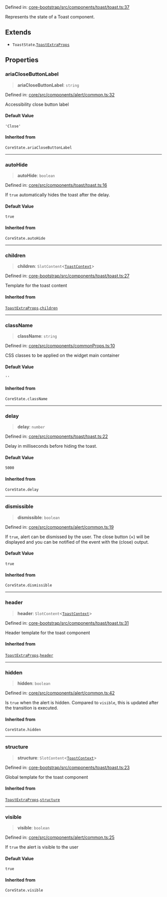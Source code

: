 Defined in: [core-bootstrap/src/components/toast/toast.ts:37](https://github.com/AmadeusITGroup/AgnosUI/blob/32a5062b1826139f3ec718b694cab15831087972/core-bootstrap/src/components/toast/toast.ts#L37)

Represents the state of a Toast component.

## Extends

- `ToastState`.[`ToastExtraProps`](ToastExtraProps.md)

## Properties

### ariaCloseButtonLabel

> **ariaCloseButtonLabel**: `string`

Defined in: [core/src/components/alert/common.ts:32](https://github.com/AmadeusITGroup/AgnosUI/blob/32a5062b1826139f3ec718b694cab15831087972/core/src/components/alert/common.ts#L32)

Accessibility close button label

#### Default Value

`'Close'`

#### Inherited from

`CoreState.ariaCloseButtonLabel`

***

### autoHide

> **autoHide**: `boolean`

Defined in: [core/src/components/toast/toast.ts:16](https://github.com/AmadeusITGroup/AgnosUI/blob/32a5062b1826139f3ec718b694cab15831087972/core/src/components/toast/toast.ts#L16)

If `true` automatically hides the toast after the delay.

#### Default Value

`true`

#### Inherited from

`CoreState.autoHide`

***

### children

> **children**: `SlotContent`\<[`ToastContext`](ToastContext.md)\>

Defined in: [core-bootstrap/src/components/toast/toast.ts:27](https://github.com/AmadeusITGroup/AgnosUI/blob/32a5062b1826139f3ec718b694cab15831087972/core-bootstrap/src/components/toast/toast.ts#L27)

Template for the toast content

#### Inherited from

[`ToastExtraProps`](ToastExtraProps.md).[`children`](ToastExtraProps.md#children)

***

### className

> **className**: `string`

Defined in: [core/src/components/commonProps.ts:10](https://github.com/AmadeusITGroup/AgnosUI/blob/32a5062b1826139f3ec718b694cab15831087972/core/src/components/commonProps.ts#L10)

CSS classes to be applied on the widget main container

#### Default Value

`''`

#### Inherited from

`CoreState.className`

***

### delay

> **delay**: `number`

Defined in: [core/src/components/toast/toast.ts:22](https://github.com/AmadeusITGroup/AgnosUI/blob/32a5062b1826139f3ec718b694cab15831087972/core/src/components/toast/toast.ts#L22)

Delay in milliseconds before hiding the toast.

#### Default Value

`5000`

#### Inherited from

`CoreState.delay`

***

### dismissible

> **dismissible**: `boolean`

Defined in: [core/src/components/alert/common.ts:19](https://github.com/AmadeusITGroup/AgnosUI/blob/32a5062b1826139f3ec718b694cab15831087972/core/src/components/alert/common.ts#L19)

If `true`, alert can be dismissed by the user.
The close button (×) will be displayed and you can be notified of the event with the (close) output.

#### Default Value

`true`

#### Inherited from

`CoreState.dismissible`

***

### header

> **header**: `SlotContent`\<[`ToastContext`](ToastContext.md)\>

Defined in: [core-bootstrap/src/components/toast/toast.ts:31](https://github.com/AmadeusITGroup/AgnosUI/blob/32a5062b1826139f3ec718b694cab15831087972/core-bootstrap/src/components/toast/toast.ts#L31)

Header template for the toast component

#### Inherited from

[`ToastExtraProps`](ToastExtraProps.md).[`header`](ToastExtraProps.md#header)

***

### hidden

> **hidden**: `boolean`

Defined in: [core/src/components/alert/common.ts:42](https://github.com/AmadeusITGroup/AgnosUI/blob/32a5062b1826139f3ec718b694cab15831087972/core/src/components/alert/common.ts#L42)

Is `true` when the alert is hidden. Compared to `visible`, this is updated after the transition is executed.

#### Inherited from

`CoreState.hidden`

***

### structure

> **structure**: `SlotContent`\<[`ToastContext`](ToastContext.md)\>

Defined in: [core-bootstrap/src/components/toast/toast.ts:23](https://github.com/AmadeusITGroup/AgnosUI/blob/32a5062b1826139f3ec718b694cab15831087972/core-bootstrap/src/components/toast/toast.ts#L23)

Global template for the toast component

#### Inherited from

[`ToastExtraProps`](ToastExtraProps.md).[`structure`](ToastExtraProps.md#structure)

***

### visible

> **visible**: `boolean`

Defined in: [core/src/components/alert/common.ts:25](https://github.com/AmadeusITGroup/AgnosUI/blob/32a5062b1826139f3ec718b694cab15831087972/core/src/components/alert/common.ts#L25)

If `true` the alert is visible to the user

#### Default Value

`true`

#### Inherited from

`CoreState.visible`
